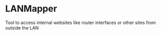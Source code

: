 # LANMapper
Tool to access internal websites like router interfaces or other sites from outside the LAN

